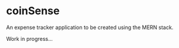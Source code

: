 # coinSense

An expense tracker application to be created using the MERN stack. 

Work in progress...
